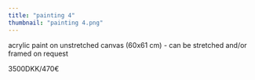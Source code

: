 ```yaml
---
title: "painting 4"
thumbnail: "painting 4.png"
---
```

acrylic paint on unstretched canvas (60x61 cm) - can be stretched and/or framed on request


3500DKK/470€